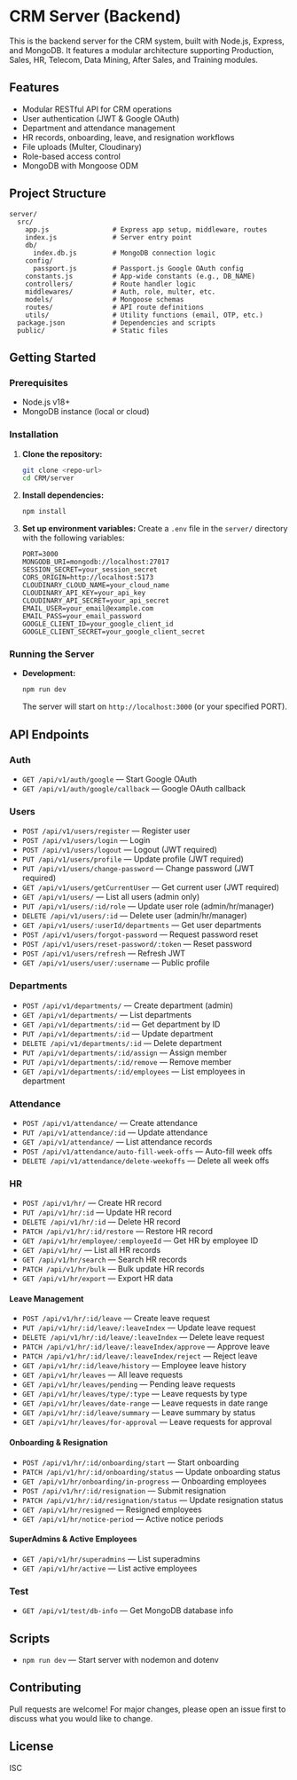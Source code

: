# CRM Server (Backend)

This is the backend server for the CRM system, built with Node.js, Express, and MongoDB. It features a modular architecture supporting Production, Sales, HR, Telecom, Data Mining, After Sales, and Training modules.

## Features
- Modular RESTful API for CRM operations
- User authentication (JWT & Google OAuth)
- Department and attendance management
- HR records, onboarding, leave, and resignation workflows
- File uploads (Multer, Cloudinary)
- Role-based access control
- MongoDB with Mongoose ODM

## Project Structure
```
server/
  src/
    app.js                # Express app setup, middleware, routes
    index.js              # Server entry point
    db/
      index.db.js         # MongoDB connection logic
    config/
      passport.js         # Passport.js Google OAuth config
    constants.js          # App-wide constants (e.g., DB_NAME)
    controllers/          # Route handler logic
    middlewares/          # Auth, role, multer, etc.
    models/               # Mongoose schemas
    routes/               # API route definitions
    utils/                # Utility functions (email, OTP, etc.)
  package.json            # Dependencies and scripts
  public/                 # Static files
```

## Getting Started

### Prerequisites
- Node.js v18+
- MongoDB instance (local or cloud)

### Installation
1. **Clone the repository:**
   ```bash
   git clone <repo-url>
   cd CRM/server
   ```
2. **Install dependencies:**
   ```bash
   npm install
   ```
3. **Set up environment variables:**
   Create a `.env` file in the `server/` directory with the following variables:
   ```env
   PORT=3000
   MONGODB_URI=mongodb://localhost:27017
   SESSION_SECRET=your_session_secret
   CORS_ORIGIN=http://localhost:5173
   CLOUDINARY_CLOUD_NAME=your_cloud_name
   CLOUDINARY_API_KEY=your_api_key
   CLOUDINARY_API_SECRET=your_api_secret
   EMAIL_USER=your_email@example.com
   EMAIL_PASS=your_email_password
   GOOGLE_CLIENT_ID=your_google_client_id
   GOOGLE_CLIENT_SECRET=your_google_client_secret
   ```

### Running the Server
- **Development:**
  ```bash
  npm run dev
  ```
  The server will start on `http://localhost:3000` (or your specified PORT).

## API Endpoints

### Auth
- `GET /api/v1/auth/google` — Start Google OAuth
- `GET /api/v1/auth/google/callback` — Google OAuth callback

### Users
- `POST /api/v1/users/register` — Register user
- `POST /api/v1/users/login` — Login
- `POST /api/v1/users/logout` — Logout (JWT required)
- `PUT /api/v1/users/profile` — Update profile (JWT required)
- `PUT /api/v1/users/change-password` — Change password (JWT required)
- `GET /api/v1/users/getCurrentUser` — Get current user (JWT required)
- `GET /api/v1/users/` — List all users (admin only)
- `PUT /api/v1/users/:id/role` — Update user role (admin/hr/manager)
- `DELETE /api/v1/users/:id` — Delete user (admin/hr/manager)
- `GET /api/v1/users/:userId/departments` — Get user departments
- `POST /api/v1/users/forgot-password` — Request password reset
- `POST /api/v1/users/reset-password/:token` — Reset password
- `POST /api/v1/users/refresh` — Refresh JWT
- `GET /api/v1/users/user/:username` — Public profile

### Departments
- `POST /api/v1/departments/` — Create department (admin)
- `GET /api/v1/departments/` — List departments
- `GET /api/v1/departments/:id` — Get department by ID
- `PUT /api/v1/departments/:id` — Update department
- `DELETE /api/v1/departments/:id` — Delete department
- `PUT /api/v1/departments/:id/assign` — Assign member
- `PUT /api/v1/departments/:id/remove` — Remove member
- `GET /api/v1/departments/:id/employees` — List employees in department

### Attendance
- `POST /api/v1/attendance/` — Create attendance
- `PUT /api/v1/attendance/:id` — Update attendance
- `GET /api/v1/attendance/` — List attendance records
- `POST /api/v1/attendance/auto-fill-week-offs` — Auto-fill week offs
- `DELETE /api/v1/attendance/delete-weekoffs` — Delete all week offs

### HR
- `POST /api/v1/hr/` — Create HR record
- `PUT /api/v1/hr/:id` — Update HR record
- `DELETE /api/v1/hr/:id` — Delete HR record
- `PATCH /api/v1/hr/:id/restore` — Restore HR record
- `GET /api/v1/hr/employee/:employeeId` — Get HR by employee ID
- `GET /api/v1/hr/` — List all HR records
- `GET /api/v1/hr/search` — Search HR records
- `PATCH /api/v1/hr/bulk` — Bulk update HR records
- `GET /api/v1/hr/export` — Export HR data

#### Leave Management
- `POST /api/v1/hr/:id/leave` — Create leave request
- `PUT /api/v1/hr/:id/leave/:leaveIndex` — Update leave request
- `DELETE /api/v1/hr/:id/leave/:leaveIndex` — Delete leave request
- `PATCH /api/v1/hr/:id/leave/:leaveIndex/approve` — Approve leave
- `PATCH /api/v1/hr/:id/leave/:leaveIndex/reject` — Reject leave
- `GET /api/v1/hr/:id/leave/history` — Employee leave history
- `GET /api/v1/hr/leaves` — All leave requests
- `GET /api/v1/hr/leaves/pending` — Pending leave requests
- `GET /api/v1/hr/leaves/type/:type` — Leave requests by type
- `GET /api/v1/hr/leaves/date-range` — Leave requests in date range
- `GET /api/v1/hr/:id/leave/summary` — Leave summary by status
- `GET /api/v1/hr/leaves/for-approval` — Leave requests for approval

#### Onboarding & Resignation
- `POST /api/v1/hr/:id/onboarding/start` — Start onboarding
- `PATCH /api/v1/hr/:id/onboarding/status` — Update onboarding status
- `GET /api/v1/hr/onboarding/in-progress` — Onboarding employees
- `POST /api/v1/hr/:id/resignation` — Submit resignation
- `PATCH /api/v1/hr/:id/resignation/status` — Update resignation status
- `GET /api/v1/hr/resigned` — Resigned employees
- `GET /api/v1/hr/notice-period` — Active notice periods

#### SuperAdmins & Active Employees
- `GET /api/v1/hr/superadmins` — List superadmins
- `GET /api/v1/hr/active` — List active employees

### Test
- `GET /api/v1/test/db-info` — Get MongoDB database info

## Scripts
- `npm run dev` — Start server with nodemon and dotenv

## Contributing
Pull requests are welcome! For major changes, please open an issue first to discuss what you would like to change.

## License
ISC
